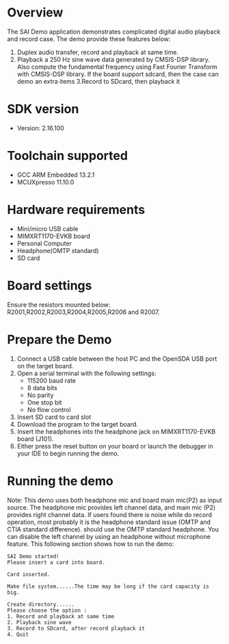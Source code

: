Overview
========
The SAI Demo application demonstrates complicated digital audio playback and record case. The demo provide these features below:
1. Duplex audio transfer, record and playback at same time.
2. Playback a 250 Hz sine wave data generated by CMSIS-DSP library. Also compute the fundamental frequency using Fast Fourier Transform with CMSIS-DSP library.
If the board support sdcard, then the case can demo an extra items
3.Record to SDcard, then playback it

SDK version
===========
- Version: 2.16.100

Toolchain supported
===================
- GCC ARM Embedded  13.2.1
- MCUXpresso  11.10.0

Hardware requirements
=====================
- Mini/micro USB cable
- MIMXRT1170-EVKB board
- Personal Computer
- Headphone(OMTP standard)
- SD card

Board settings
==============
Ensure the resistors mounted below:
R2001,R2002,R2003,R2004,R2005,R2006 and R2007.

Prepare the Demo
================
1.  Connect a USB cable between the host PC and the OpenSDA USB port on the target board.
2.  Open a serial terminal with the following settings:
    - 115200 baud rate
    - 8 data bits
    - No parity
    - One stop bit
    - No flow control
3.	Insert SD card to card slot
4.  Download the program to the target board.
5.  Insert the headphones into the headphone jack on MIMXRT1170-EVKB board (J101).
6.  Either press the reset button on your board or launch the debugger in your IDE to begin running the demo.

Running the demo
================
Note: This demo uses both headphone mic and board main mic(P2) as input source. The headphone mic provides left
channel data, and main mic (P2) provides right channel data. If users found there is noise while do record operation,
most probably it is the headphone standard issue (OMTP and CTIA standard difference). should use the OMTP
standard headphone. You can disable the left channel
by using an headphone without microphone feature.
This following section shows how to run the demo:

~~~~~~~~~~~~~~~~~~~~~~~~~~~~~~~~~~~~~~~~~~~~~~~~~~~~~~~~~~~~~~~~~~~~~~~
SAI Demo started!
Please insert a card into board.

Card inserted.

Make file system......The time may be long if the card capacity is big.

Create directory......
Please choose the option :
1. Record and playback at same time
2. Playback sine wave
3. Record to SDcard, after record playback it
4. Quit
